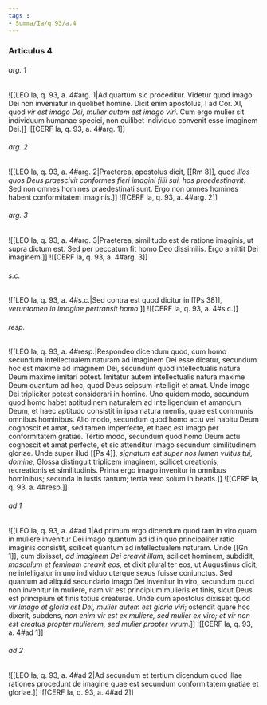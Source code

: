 ```yaml
---
tags : 
- Summa/Ia/q.93/a.4
---
```


### Articulus 4

###### arg. 1
![[LEO Ia, q. 93, a. 4#arg. 1|Ad quartum sic proceditur. Videtur quod imago Dei non inveniatur in quolibet homine. Dicit enim apostolus, I ad Cor. XI, quod *vir est imago Dei, mulier autem est imago viri*. Cum ergo mulier sit individuum humanae speciei, non cuilibet individuo convenit esse imaginem Dei.]]
![[CERF Ia, q. 93, a. 4#arg. 1]]

###### arg. 2
![[LEO Ia, q. 93, a. 4#arg. 2|Praeterea, apostolus dicit, [[Rm 8]], quod *illos quos Deus praescivit conformes fieri imagini filii sui, hos praedestinavit*. Sed non omnes homines praedestinati sunt. Ergo non omnes homines habent conformitatem imaginis.]]
![[CERF Ia, q. 93, a. 4#arg. 2]]

###### arg. 3
![[LEO Ia, q. 93, a. 4#arg. 3|Praeterea, similitudo est de ratione imaginis, ut supra dictum est. Sed per peccatum fit homo Deo dissimilis. Ergo amittit Dei imaginem.]]
![[CERF Ia, q. 93, a. 4#arg. 3]]

###### s.c.
![[LEO Ia, q. 93, a. 4#s.c.|Sed contra est quod dicitur in [[Ps 38]], *veruntamen in imagine pertransit homo*.]]
![[CERF Ia, q. 93, a. 4#s.c.]]

###### resp.
![[LEO Ia, q. 93, a. 4#resp.|Respondeo dicendum quod, cum homo secundum intellectualem naturam ad imaginem Dei esse dicatur, secundum hoc est maxime ad imaginem Dei, secundum quod intellectualis natura Deum maxime imitari potest. Imitatur autem intellectualis natura maxime Deum quantum ad hoc, quod Deus seipsum intelligit et amat. Unde imago Dei tripliciter potest considerari in homine. Uno quidem modo, secundum quod homo habet aptitudinem naturalem ad intelligendum et amandum Deum, et haec aptitudo consistit in ipsa natura mentis, quae est communis omnibus hominibus. Alio modo, secundum quod homo actu vel habitu Deum cognoscit et amat, sed tamen imperfecte, et haec est imago per conformitatem gratiae. Tertio modo, secundum quod homo Deum actu cognoscit et amat perfecte, et sic attenditur imago secundum similitudinem gloriae. Unde super illud [[Ps 4]], *signatum est super nos lumen vultus tui, domine*, Glossa distinguit triplicem imaginem, scilicet creationis, recreationis et similitudinis. Prima ergo imago invenitur in omnibus hominibus; secunda in iustis tantum; tertia vero solum in beatis.]]
![[CERF Ia, q. 93, a. 4#resp.]]

###### ad 1
![[LEO Ia, q. 93, a. 4#ad 1|Ad primum ergo dicendum quod tam in viro quam in muliere invenitur Dei imago quantum ad id in quo principaliter ratio imaginis consistit, scilicet quantum ad intellectualem naturam. Unde [[Gn 1]], cum dixisset, *ad imaginem Dei creavit illum*, scilicet hominem, subdidit, *masculum et feminam creavit eos*, et dixit pluraliter eos, ut Augustinus dicit, ne intelligatur in uno individuo uterque sexus fuisse coniunctus. Sed quantum ad aliquid secundario imago Dei invenitur in viro, secundum quod non invenitur in muliere, nam vir est principium mulieris et finis, sicut Deus est principium et finis totius creaturae. Unde cum apostolus dixisset quod *vir imago et gloria est Dei, mulier autem est gloria viri*; ostendit quare hoc dixerit, subdens, *non enim vir est ex muliere, sed mulier ex viro; et vir non est creatus propter mulierem, sed mulier propter virum*.]]
![[CERF Ia, q. 93, a. 4#ad 1]]

###### ad 2
![[LEO Ia, q. 93, a. 4#ad 2|Ad secundum et tertium dicendum quod illae rationes procedunt de imagine quae est secundum conformitatem gratiae et gloriae.]]
![[CERF Ia, q. 93, a. 4#ad 2]]

